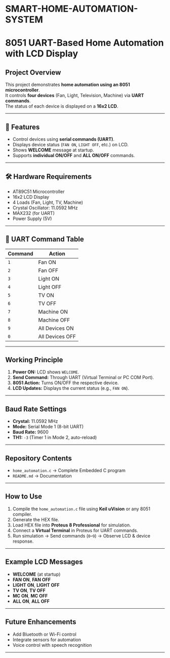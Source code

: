 # SMART-HOME-AUTOMATION-SYSTEM
# 8051 UART-Based Home Automation with LCD Display

##  Project Overview
This project demonstrates **home automation using an 8051 microcontroller**.  
It controls **four devices** (Fan, Light, Television, Machine) via **UART commands**.  
The status of each device is displayed on a **16x2 LCD**.

---

## 🚀 Features
- Control devices using **serial commands (UART)**.
- Displays device status (`FAN ON`, `LIGHT OFF`, etc.) on LCD.
- Shows **WELCOME** message at startup.
- Supports **individual ON/OFF** and **ALL ON/OFF** commands.

---

## 🛠 Hardware Requirements
- AT89C51 Microcontroller
- 16x2 LCD Display
- 4 Loads (Fan, Light, TV, Machine)
- Crystal Oscillator: 11.0592 MHz
- MAX232 (for UART)
- Power Supply (5V)

---

## 🔗 UART Command Table
| Command | Action           |
|---------|------------------|
| `1`     | Fan ON          |
| `2`     | Fan OFF         |
| `3`     | Light ON        |
| `4`     | Light OFF       |
| `5`     | TV ON           |
| `6`     | TV OFF          |
| `7`     | Machine ON      |
| `8`     | Machine OFF     |
| `9`     | All Devices ON  |
| `0`     | All Devices OFF |

---

##  Working Principle
1. **Power ON:** LCD shows `WELCOME`.
2. **Send Command:** Through UART (Virtual Terminal or PC COM Port).
3. **8051 Action:** Turns ON/OFF the respective device.
4. **LCD Updates:** Displays the current status (e.g., `FAN ON`).

---

##  Baud Rate Settings
- **Crystal:** 11.0592 MHz
- **Mode:** Serial Mode 1 (8-bit UART)
- **Baud Rate:** 9600
- **TH1:** `-3` (Timer 1 in Mode 2, auto-reload)

---

##  Repository Contents
- `home_automation.c` → Complete Embedded C program
- `README.md` → Documentation

---

##  How to Use
1. Compile the `home_automation.c` file using **Keil uVision** or any 8051 compiler.
2. Generate the HEX file.
3. Load HEX file into **Proteus 8 Professional** for simulation.
4. Connect a **Virtual Terminal** in Proteus for UART commands.
5. Run simulation → Send commands (`0`–`9`) → Observe LCD & device response.

---

##  Example LCD Messages
- **WELCOME** (at startup)
- **FAN ON**, **FAN OFF**
- **LIGHT ON**, **LIGHT OFF**
- **TV ON**, **TV OFF**
- **MC ON**, **MC OFF**
- **ALL ON**, **ALL OFF**

---

##  Future Enhancements
- Add Bluetooth or Wi-Fi control
- Integrate sensors for automation
- Voice control with speech recognition

---
